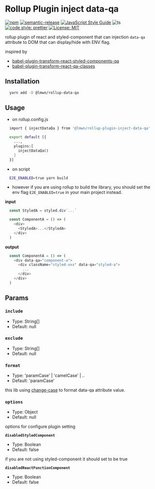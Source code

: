 # Rollup Plugin inject data-qa

[![npm](https://img.shields.io/npm/dm/@lmwn/rollup-plugin-inject-data-qa.svg)](https://www.npmjs.com/package/@lmwn/rollup-plugin-inject-data-qa)
[![semantic-release](https://img.shields.io/badge/semantic-release-e10079.svg?logo=semantic-release)](https://github.com/semantic-release/semantic-release)
[![JavaScript Style Guide](https://img.shields.io/badge/code_style-standard-brightgreen.svg)](https://standardjs.com)
![ts](https://badgen.net/badge/Built%20With/TypeScript/blue) 
[![code style: prettier](https://img.shields.io/badge/code_style-prettier-ff69b4.svg?style=flat-square)](https://github.com/prettier/prettier)
[![License: MIT](https://img.shields.io/badge/License-MIT-yellow.svg)](https://opensource.org/licenses/MIT)

rollup plugin of react and styled-component that can injection `data-qa` attribute to DOM that can display/hide with ENV flag.

inspired by
- [babel-plugin-transform-react-styled-components-qa](https://www.npmjs.com/package/babel-plugin-transform-react-styled-components-qa)
- [babel-plugin-transform-react-qa-classes](https://www.npmjs.com/package/babel-plugin-transform-react-qa-classes)

## Installation

```sh
  yarn add -D @lmwn/rollup-data-qa
```

## Usage

- on rollup.config.js

```sh
  import { injectDataQa } from '@lmwn/rollup-plugin-inject-data-qa'

  export default [{
    ...,
    plugins:[
      injectDataQa()
    ]
  }]
```

- on script

```sh
  E2E_ENABLED=true yarn build
```

- however if you are using rollup to build the library, you should set the env flag `E2E_ENABLED=true` in your main project instead.

**input**

```js
  const StyledA = styled.div`...`

  const ComponentA = () => (
    <div>
      <StyledA>...</StyledA>
    </div>
  )
```

**output**

```js
  const ComponentA = () => (
    <div data-qa="component-a">
      <div className="styled-xxx" data-qa="styled-a">
        ...
      </div>
    </div>
  )
```

## Params

### `include`

- Type: String[]
- Default: null

### `exclude`

- Type: String[]
- Default: null

### `format`

- Type: 'paramCase' | 'camelCase' | ..
- Default: 'paramCase'

this lib using [change-case](https://www.npmjs.com/package/change-case) to format data-qa attribute value.

### `options`

- Type: Object
- Default: null

options for configure plugin setting

**`disabledStyledComponent`**

- Type: Boolean
- Default: false

if you are not using styled-component it should set to be true

**`disabledReactFunctionComponent`**

- Type: Boolean
- Default: false

